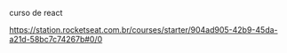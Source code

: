 curso de react

https://station.rocketseat.com.br/courses/starter/904ad905-42b9-45da-a21d-58bc7c74267b#0/0
